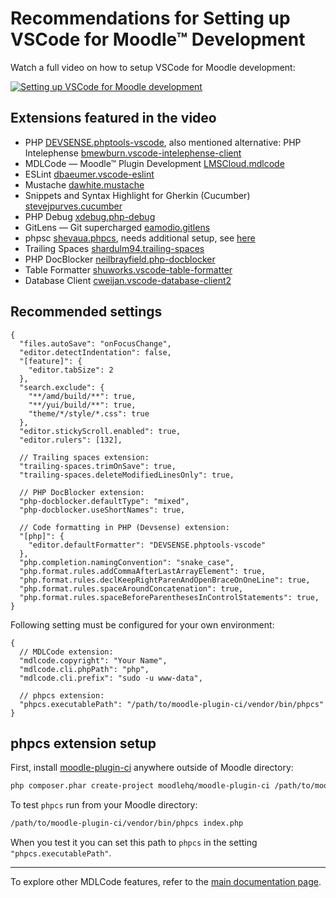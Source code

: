 # Recommendations for Setting up VSCode for Moodle™ Development

Watch a full video on how to setup VSCode for Moodle development:

[![Setting up VSCode for Moodle development](https://img.youtube.com/vi/iokOiSVNZ0Y/0.jpg)](https://youtu.be/UCjrNxKuGAY)

## Extensions featured in the video

* PHP [DEVSENSE.phptools-vscode](https://marketplace.visualstudio.com/items?itemName=DEVSENSE.phptools-vscode), also mentioned alternative: PHP Intelephense [bmewburn.vscode-intelephense-client](https://marketplace.visualstudio.com/items?itemName=bmewburn.vscode-intelephense-client)
* MDLCode — Moodle™ Plugin Development [LMSCloud.mdlcode](https://marketplace.visualstudio.com/items?itemName=LMSCloud.mdlcode)
* ESLint [dbaeumer.vscode-eslint](https://marketplace.visualstudio.com/items?itemName=dbaeumer.vscode-eslint)
* Mustache [dawhite.mustache](https://marketplace.visualstudio.com/items?itemName=dawhite.mustache)
* Snippets and Syntax Highlight for Gherkin (Cucumber) [stevejpurves.cucumber](https://marketplace.visualstudio.com/items?itemName=stevejpurves.cucumber)
* PHP Debug [xdebug.php-debug](https://marketplace.visualstudio.com/items?itemName=xdebug.php-debug)
* GitLens — Git supercharged [eamodio.gitlens](https://marketplace.visualstudio.com/items?itemName=eamodio.gitlens)
* phpsc [shevaua.phpcs](https://marketplace.visualstudio.com/items?itemName=shevaua.phpcs), needs additional setup, see [here](#phpcs-extension-setup)
* Trailing Spaces [shardulm94.trailing-spaces](https://marketplace.visualstudio.com/items?itemName=shardulm94.trailing-spaces)
* PHP DocBlocker [neilbrayfield.php-docblocker](https://marketplace.visualstudio.com/items?itemName=neilbrayfield.php-docblocker)
* Table Formatter [shuworks.vscode-table-formatter](https://marketplace.visualstudio.com/items?itemName=shuworks.vscode-table-formatter)
* Database Client [cweijan.vscode-database-client2](https://marketplace.visualstudio.com/items?itemName=cweijan.vscode-database-client2)

## Recommended settings

```jsonc
{
  "files.autoSave": "onFocusChange",
  "editor.detectIndentation": false,
  "[feature]": {
    "editor.tabSize": 2
  },
  "search.exclude": {
    "**/amd/build/**": true,
    "**/yui/build/**": true,
    "theme/*/style/*.css": true
  },
  "editor.stickyScroll.enabled": true,
  "editor.rulers": [132],

  // Trailing spaces extension:
  "trailing-spaces.trimOnSave": true,
  "trailing-spaces.deleteModifiedLinesOnly": true,

  // PHP DocBlocker extension:
  "php-docblocker.defaultType": "mixed",
  "php-docblocker.useShortNames": true,

  // Code formatting in PHP (Devsense) extension:
  "[php]": {
    "editor.defaultFormatter": "DEVSENSE.phptools-vscode"
  },
  "php.completion.namingConvention": "snake_case",
  "php.format.rules.addCommaAfterLastArrayElement": true,
  "php.format.rules.declKeepRightParenAndOpenBraceOnOneLine": true,
  "php.format.rules.spaceAroundConcatenation": true,
  "php.format.rules.spaceBeforeParenthesesInControlStatements": true,
}
```

Following setting must be configured for your own environment:

```jsonc
{
  // MDLCode extension:
  "mdlcode.copyright": "Your Name",
  "mdlcode.cli.phpPath": "php",
  "mdlcode.cli.prefix": "sudo -u www-data",

  // phpcs extension:
  "phpcs.executablePath": "/path/to/moodle-plugin-ci/vendor/bin/phpcs"
}
```

## phpcs extension setup

First, install [moodle-plugin-ci](https://github.com/moodlehq/moodle-plugin-ci) anywhere outside of Moodle directory:

```bash
php composer.phar create-project moodlehq/moodle-plugin-ci /path/to/moodle-plugin-ci
```

To test `phpcs` run from your Moodle directory:

```bash
/path/to/moodle-plugin-ci/vendor/bin/phpcs index.php
```

When you test it you can set this path to `phpcs` in the setting `"phpcs.executablePath"`.

---

To explore other MDLCode features, refer to the [main documentation page](../docs/README.md).

